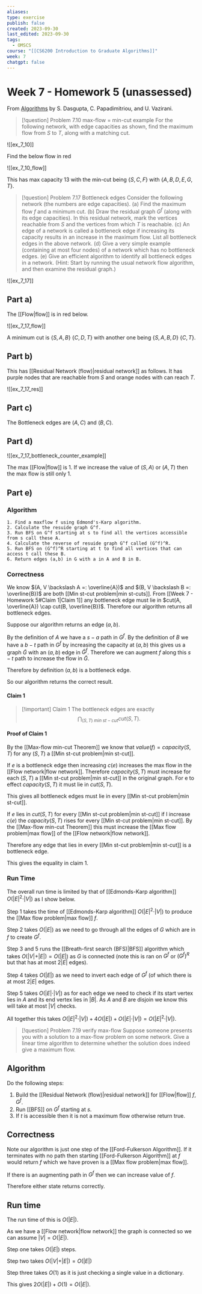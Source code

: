 ```yaml
---
aliases: 
type: exercise
publish: false
created: 2023-09-30
last_edited: 2023-09-30
tags:
  - OMSCS
course: "[[CS6200 Introduction to Graduate Algorithms]]"
week: 7
chatgpt: false
---
```

# Week 7 - Homework 5 (unassessed) 

From [Algorithms](http://algorithmics.lsi.upc.edu/docs/Dasgupta-Papadimitriou-Vazirani.pdf) by S. Dasgupta, C. Papadimitriou, and U. Vazirani.

> [!question] Problem 7.10 max-flow = min-cut example
> For the following network, with edge capacities as shown, find the maximum flow from $S$ to $T$, along with a matching cut.

![[ex_7_10]]

Find the below flow in red

![[ex_7_10_flow]]

This has max capacity 13 with the min-cut being $\{S, C, F\}$ with $\{A, B, D, E, G, T\}$.

>[!question] Problem 7.17 Bottleneck edges
>Consider the following network (the numbers are edge capacities).
>(a) Find the maximum flow $f$ and a minimum cut. 
>(b) Draw the residual graph $G^f$ (along with its edge capacities). In this residual network, mark the vertices reachable from $S$ and the vertices from which $T$ is reachable. 
>(c) An edge of a network is called a bottleneck edge if increasing its capacity results in an increase in the maximum flow. List all bottleneck edges in the above network. 
>(d) Give a very simple example (containing at most four nodes) of a network which has no bottleneck edges. 
>(e) Give an efficient algorithm to identify all bottleneck edges in a network. (Hint: Start by running the usual network flow algorithm, and then examine the residual graph.)

![[ex_7_17]]

## **Part a)**

The [[Flow|flow]] is in red below.

![[ex_7_17_flow]]

A minimum cut is $\{S, A, B\}$ $\{C, D, T\}$ with another one being $\{S, A, B, D\}$ $\{C, T\}$.

## **Part b)**

This has [[Residual Network (flow)|residual network]] as follows. It has purple nodes that are reachable from $S$ and orange nodes with can reach $T$.

![[ex_7_17_res]]

## **Part c)**

The Bottleneck edges are $(A,C)$ and $(B,C)$.

## **Part d)**

![[ex_7_17_bottleneck_counter_example]]

The max [[Flow|flow]] is 1. If we increase the value of $(S,A)$ or $(A,T)$ then the max flow is still only 1.

## **Part e)**

### **Algorithm**

```Pseudocode
1. Find a maxflow f using Edmond's-Karp algorithm.
2. Calculate the resuide graph G^f.
3. Run BFS on G^f starting at s to find all the vertices accessible from s call these A.
4. Calculate the reverse of resuide graph G^f called (G^f)^R.
5. Run BFS on (G^f)^R starting at t to find all vertices that can access t call these B.
6. Return edges (a,b) in G with a in A and B in B.
```

### **Correctness**

We know $(A, V \backslash A =: \overline{A})$ and $(B, V \backslash B =: \overline{B})$ are both [[Min st-cut problem|min st-cuts]]. From [[Week 7 - Homework 5#Claim 1|Claim 1]] any bottleneck edge must lie in $cut(A, \overline{A}) \cap cut(B, \overline{B})$. Therefore our algorithm returns all bottleneck edges.

Suppose our algorithm returns an edge $(a,b)$. 

By the definition of $A$ we have a $s-a$ path in $G^f$. By the definition of $B$ we have a $b-t$ path in $G^f$ by increasing the capacity at $(a,b)$ this gives us a graph $\tilde{G}$ with an $(a,b)$ edge in $\tilde{G}^f$. Therefore we can augment $f$ along this $s-t$ path to increase the flow in $\tilde{G}$.

Therefore by definition $(a,b)$ is a bottleneck edge.

So our algorithm returns the correct result. 

#### Claim 1

>[!important] Claim 1
>The bottleneck edges are exactly
>$$\bigcap_{(S,T) \ min \ st-cut} cut(S,T).$$

#### Proof of Claim 1

By the [[Max-flow min-cut Theorem]] we know that $value(f) = capacity(S,T)$ for any $(S,T)$ a [[Min st-cut problem|min st-cut]]. 

If $e$ is a bottleneck edge then increasing $c(e)$ increases the max flow in the [[Flow network|flow network]]. Therefore $capacity(S,T)$ must increase for each $(S,T)$ a [[Min st-cut problem|min st-cut]] in the original graph. For e to effect $capacity(S,T)$ it must lie in $cut(S,T)$.

This gives all bottleneck edges must lie in every [[Min st-cut problem|min st-cut]].

If $e$ lies in $cut(S,T)$ for every [[Min st-cut problem|min st-cut]] if I increase $c(e)$ the $capacity(S,T)$ rises for every [[Min st-cut problem|min st-cut]]. By the [[Max-flow min-cut Theorem]] this must increase the [[Max flow problem|max flow]] of the [[Flow network|flow network]].

Therefore any edge that lies in every [[Min st-cut problem|min st-cut]] is a bottleneck edge.

This gives the equality in claim 1.

### **Run Time**

The overall run time is limited by that of [[Edmonds-Karp algorithm]] $O(\vert E \vert^2 \cdot \vert V \vert)$ as I show below.

Step 1 takes the time of [[Edmonds-Karp algorithm]] $O(\vert E \vert^2 \cdot \vert V \vert)$ to produce the [[Max flow problem|max flow]] $f$.

Step 2 takes $O(\vert E \vert)$ as we need to go through all the edges of $G$ which are in $f$ to create $G^f$.

Step 3 and 5 runs the [[Breath-first search (BFS)|BFS]] algorithm which takes $O(\vert V \vert + \vert E \vert) = O(\vert E \vert)$ as $G$ is connected (note this is ran on $G^f$ or $(G^f)^R$ but that has at most $2 \vert E \vert$ edges).

Step 4 takes $O(\vert E \vert)$ as we need to invert each edge of $G^f$ (of which there is at most $2 \vert E \vert$ edges.

Step 5 takes $O(\vert E \vert \cdot \vert V \vert)$ as for each edge we need to check if its start vertex lies in $A$ and its end vertex lies in $\vert B \vert$. As $A$ and $B$ are disjoin we know this will take at most $\vert V \vert$ checks. 

All together this takes $O(\vert E \vert^2 \cdot \vert V \vert) + 4 O(\vert E \vert) + O(\vert E \vert \cdot \vert V \vert) = O(\vert E \vert^2 \cdot \vert V \vert)$. 


>[!question] Problem 7.19 verify max-flow
>Suppose someone presents you with a solution to a max-flow problem on some network. Give a linear time algorithm to determine whether the solution does indeed give a maximum flow.

## Algorithm

Do the following steps:

1. Build the [[Residual Network (flow)|residual network]] for [[Flow|flow]] $f$, $G^f$.
2. Run [[BFS]] on $G^f$ starting at $s$.
3. If $t$ is accessible then it is not a maximum flow otherwise return true.

## Correctness

Note our algorithm is just one step of the [[Ford-Fulkerson Algorithm]]. If it terminates with no path then starting [[Ford-Fulkerson Algorithm]] at $f$ would return $f$ which we have proven is a [[Max flow problem|max flow]].

If there is an augmenting path in $G^f$ then we can increase value of $f$.

Therefore either state returns correctly.

## Run time

The run time of this is $O(\vert E \vert)$.

As we have a [[Flow network|flow network]] the graph is connected so we can assume $\vert V \vert = O(\vert E \vert)$.

Step one takes $O(\vert E \vert)$ steps.

Step two takes $O(\vert V \vert + \vert E \vert) = O(\vert E \vert)$

Step three takes $O(1)$ as it is just checking a single value in a dictionary. 

This gives $2O(\vert E \vert) + O(1) = O(\vert E \vert)$.